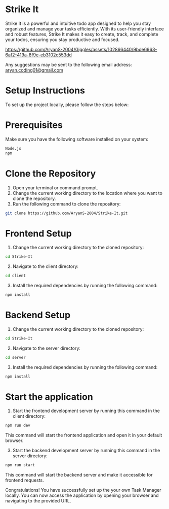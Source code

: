 # Strike It

Strike It is a powerful and intuitive todo app designed to help you stay organized and manage your tasks efficiently. With its user-friendly interface and robust features, Strike It makes it easy to create, track, and complete your todos, ensuring you stay productive and focused.

https://github.com/AryanS-2004/Giggles/assets/102866440/9bde6963-6af2-419a-8f9e-eb3102c553dd

Any suggestions may be sent to the following email address: aryan.coding01@gmail.com

# Setup Instructions

To set up the project locally, please follow the steps below:

# Prerequisites
Make sure you have the following software installed on your system:
```bash
Node.js
npm
```

# Clone the Repository
1. Open your terminal or command prompt.
2. Change the current working directory to the location where you want to clone the repository.
3. Run the following command to clone the repository:
```bash 
git clone https://github.com/AryanS-2004/Strike-It.git
```


# Frontend Setup
1. Change the current working directory to the cloned repository:  
```bash
cd Strike-It
```

2. Navigate to the client directory:  
```bash 
cd client
```

3. Install the required dependencies by running the following command:  
```bash
npm install
```

# Backend Setup
1. Change the current working directory to the cloned repository:  
```bash
cd Strike-It
```

2. Navigate to the server directory:  
```bash
cd server
```

3. Install the required dependencies by running the following command:  
```bash
npm install
```

# Start the application
1. Start the frontend development server by running this command in the client directory:  
```bash
npm run dev
```
   This command will start the frontend application and open it in your default browser.

3. Start the backend development server  by running this command in the server directory:  
```bash
npm run start
```

   This command will start the backend server and make it accessible for frontend requests.

Congratulations! You have successfully set up the your own Task Manager locally. You can now access the application by opening your browser and navigating to the provided URL.
